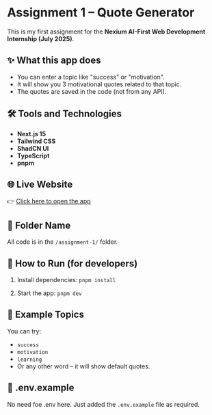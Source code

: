 # Assignment 1 – Quote Generator

This is my first assignment for the **Nexium AI-First Web Development Internship (July 2025)**.

## ✨ What this app does
- You can enter a topic like "success" or "motivation".
- It will show you 3 motivational quotes related to that topic.
- The quotes are saved in the code (not from any API).


## 🛠️ Tools and Technologies
- **Next.js 15**
- **Tailwind CSS**
- **ShadCN UI**
- **TypeScript**
- **pnpm**

## 🌐 Live Website
👉 [Click here to open the app](https://your-vercel-link.vercel.app)

## 📂 Folder Name
All code is in the `/assignment-1/` folder.

## 📁 How to Run (for developers)
1. Install dependencies:
`pnpm install`

2. Start the app:
`pnpm dev`

## 💬 Example Topics
You can try:
- `success`
- `motivation`
- `learning`
- Or any other word – it will show default quotes.

## 📄 .env.example
No need foe .env here. Just added the `.env.example` file as required.

